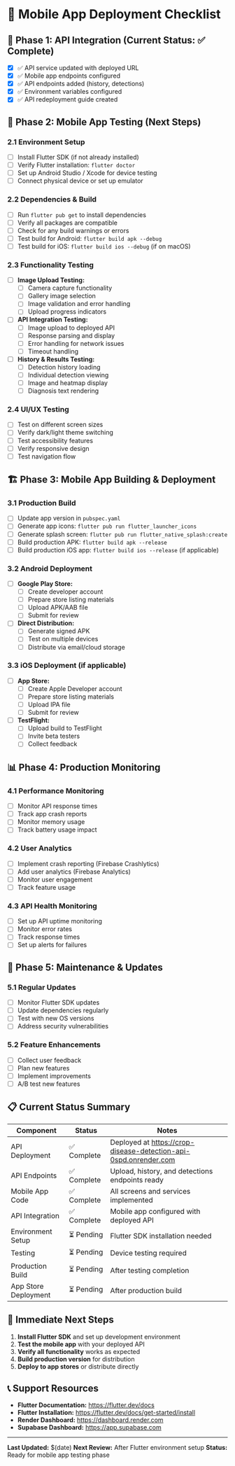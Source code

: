 # 📱 Mobile App Deployment Checklist

## 🎯 **Phase 1: API Integration (Current Status: ✅ Complete)**

- [x] ✅ API service updated with deployed URL
- [x] ✅ Mobile app endpoints configured
- [x] ✅ API endpoints added (history, detections)
- [x] ✅ Environment variables configured
- [x] ✅ API redeployment guide created

## 🚀 **Phase 2: Mobile App Testing (Next Steps)**

### **2.1 Environment Setup**
- [ ] Install Flutter SDK (if not already installed)
- [ ] Verify Flutter installation: `flutter doctor`
- [ ] Set up Android Studio / Xcode for device testing
- [ ] Connect physical device or set up emulator

### **2.2 Dependencies & Build**
- [ ] Run `flutter pub get` to install dependencies
- [ ] Verify all packages are compatible
- [ ] Check for any build warnings or errors
- [ ] Test build for Android: `flutter build apk --debug`
- [ ] Test build for iOS: `flutter build ios --debug` (if on macOS)

### **2.3 Functionality Testing**
- [ ] **Image Upload Testing:**
  - [ ] Camera capture functionality
  - [ ] Gallery image selection
  - [ ] Image validation and error handling
  - [ ] Upload progress indicators

- [ ] **API Integration Testing:**
  - [ ] Image upload to deployed API
  - [ ] Response parsing and display
  - [ ] Error handling for network issues
  - [ ] Timeout handling

- [ ] **History & Results Testing:**
  - [ ] Detection history loading
  - [ ] Individual detection viewing
  - [ ] Image and heatmap display
  - [ ] Diagnosis text rendering

### **2.4 UI/UX Testing**
- [ ] Test on different screen sizes
- [ ] Verify dark/light theme switching
- [ ] Test accessibility features
- [ ] Verify responsive design
- [ ] Test navigation flow

## 🏗️ **Phase 3: Mobile App Building & Deployment**

### **3.1 Production Build**
- [ ] Update app version in `pubspec.yaml`
- [ ] Generate app icons: `flutter pub run flutter_launcher_icons`
- [ ] Generate splash screen: `flutter pub run flutter_native_splash:create`
- [ ] Build production APK: `flutter build apk --release`
- [ ] Build production iOS app: `flutter build ios --release` (if applicable)

### **3.2 Android Deployment**
- [ ] **Google Play Store:**
  - [ ] Create developer account
  - [ ] Prepare store listing materials
  - [ ] Upload APK/AAB file
  - [ ] Submit for review

- [ ] **Direct Distribution:**
  - [ ] Generate signed APK
  - [ ] Test on multiple devices
  - [ ] Distribute via email/cloud storage

### **3.3 iOS Deployment (if applicable)**
- [ ] **App Store:**
  - [ ] Create Apple Developer account
  - [ ] Prepare store listing materials
  - [ ] Upload IPA file
  - [ ] Submit for review

- [ ] **TestFlight:**
  - [ ] Upload build to TestFlight
  - [ ] Invite beta testers
  - [ ] Collect feedback

## 📊 **Phase 4: Production Monitoring**

### **4.1 Performance Monitoring**
- [ ] Monitor API response times
- [ ] Track app crash reports
- [ ] Monitor memory usage
- [ ] Track battery usage impact

### **4.2 User Analytics**
- [ ] Implement crash reporting (Firebase Crashlytics)
- [ ] Add user analytics (Firebase Analytics)
- [ ] Monitor user engagement
- [ ] Track feature usage

### **4.3 API Health Monitoring**
- [ ] Set up API uptime monitoring
- [ ] Monitor error rates
- [ ] Track response times
- [ ] Set up alerts for failures

## 🔧 **Phase 5: Maintenance & Updates**

### **5.1 Regular Updates**
- [ ] Monitor Flutter SDK updates
- [ ] Update dependencies regularly
- [ ] Test with new OS versions
- [ ] Address security vulnerabilities

### **5.2 Feature Enhancements**
- [ ] Collect user feedback
- [ ] Plan new features
- [ ] Implement improvements
- [ ] A/B test new features

## 📋 **Current Status Summary**

| Component | Status | Notes |
|-----------|--------|-------|
| API Deployment | ✅ Complete | Deployed at https://crop-disease-detection-api-0spd.onrender.com |
| API Endpoints | ✅ Complete | Upload, history, and detections endpoints ready |
| Mobile App Code | ✅ Complete | All screens and services implemented |
| API Integration | ✅ Complete | Mobile app configured with deployed API |
| Environment Setup | ⏳ Pending | Flutter SDK installation needed |
| Testing | ⏳ Pending | Device testing required |
| Production Build | ⏳ Pending | After testing completion |
| App Store Deployment | ⏳ Pending | After production build |

## 🎯 **Immediate Next Steps**

1. **Install Flutter SDK** and set up development environment
2. **Test the mobile app** with your deployed API
3. **Verify all functionality** works as expected
4. **Build production version** for distribution
5. **Deploy to app stores** or distribute directly

## 📞 **Support Resources**

- **Flutter Documentation:** https://flutter.dev/docs
- **Flutter Installation:** https://flutter.dev/docs/get-started/install
- **Render Dashboard:** https://dashboard.render.com
- **Supabase Dashboard:** https://app.supabase.com

---

**Last Updated:** $(date)
**Next Review:** After Flutter environment setup
**Status:** Ready for mobile app testing phase
